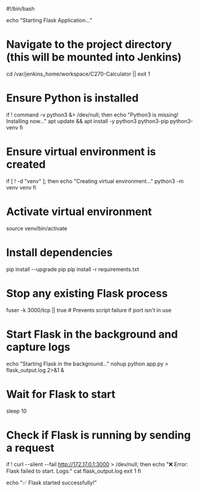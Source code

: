 #!/bin/bash

echo "Starting Flask Application..."

# Navigate to the project directory (this will be mounted into Jenkins)
cd /var/jenkins_home/workspace/C270-Calculator || exit 1

# Ensure Python is installed
if ! command -v python3 &> /dev/null; then
    echo "Python3 is missing! Installing now..."
    apt update && apt install -y python3 python3-pip python3-venv
fi

# Ensure virtual environment is created
if [ ! -d "venv" ]; then
    echo "Creating virtual environment..."
    python3 -m venv venv
fi

# Activate virtual environment
source venv/bin/activate

# Install dependencies
pip install --upgrade pip
pip install -r requirements.txt

# Stop any existing Flask process
fuser -k 3000/tcp || true  # Prevents script failure if port isn't in use

# Start Flask in the background and capture logs
echo "Starting Flask in the background..."
nohup python app.py > flask_output.log 2>&1 &

# Wait for Flask to start
sleep 10

# Check if Flask is running by sending a request
if ! curl --silent --fail http://172.17.0.1:3000 > /dev/null; then
    echo "❌ Error: Flask failed to start. Logs:"
    cat flask_output.log
    exit 1
fi

echo "✅ Flask started successfully!"
